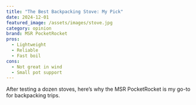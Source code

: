 ```yaml
---
title: "The Best Backpacking Stove: My Pick"
date: 2024-12-01
featured_image: /assets/images/stove.jpg
category: opinion
brand: MSR PocketRocket
pros:
  - Lightweight
  - Reliable
  - Fast boil
cons:
  - Not great in wind
  - Small pot support
---
```


After testing a dozen stoves, here’s why the MSR PocketRocket is my go-to for backpacking trips. 